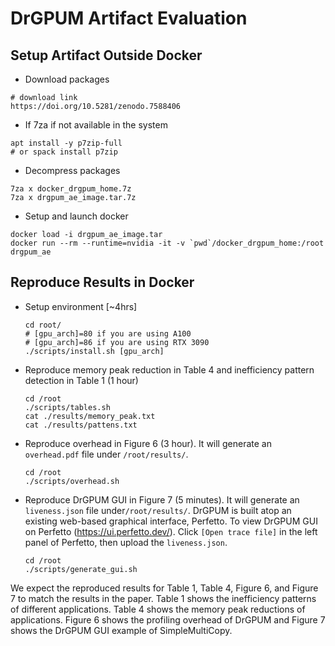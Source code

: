 # DrGPUM Artifact Evaluation

## Setup Artifact Outside Docker

* Download packages

```shell
# download link
https://doi.org/10.5281/zenodo.7588406
```

* If 7za if not available in the system
```shell
apt install -y p7zip-full
# or spack install p7zip
```

* Decompress packages
```shell
7za x docker_drgpum_home.7z
7za x drgpum_ae_image.tar.7z
```

* Setup and launch docker

```shell
docker load -i drgpum_ae_image.tar
docker run --rm --runtime=nvidia -it -v `pwd`/docker_drgpum_home:/root  drgpum_ae
```

## Reproduce Results in Docker

* Setup environment [~4hrs]

  ```shell
  cd root/
  # [gpu_arch]=80 if you are using A100
  # [gpu_arch]=86 if you are using RTX 3090
  ./scripts/install.sh [gpu_arch]
  ```

* Reproduce memory peak reduction in Table 4 and inefficiency pattern detection in Table 1 (1 hour)

  ```shell
  cd /root
  ./scripts/tables.sh
  cat ./results/memory_peak.txt
  cat ./results/pattens.txt
  ```

* Reproduce overhead in Figure 6 (3 hour). It will generate an `overhead.pdf` file under `/root/results/`.

  ```shell
  cd /root
  ./scripts/overhead.sh
  ```

* Reproduce DrGPUM GUI in Figure 7 (5 minutes). It will generate an `liveness.json` file under`/root/results/`. DrGPUM is built atop an existing web-based graphical interface, Perfetto. To view DrGPUM GUI on Perfetto (https://ui.perfetto.dev/). Click `[Open trace file]` in the left panel of Perfetto, then upload the `liveness.json`.

  ```shell
  cd /root
  ./scripts/generate_gui.sh
  ```

We expect the reproduced results for Table 1, Table 4, Figure 6, and Figure 7 to match the results in the paper. Table 1 shows the inefficiency patterns of different applications. Table 4 shows the memory peak reductions of applications. Figure 6 shows the profiling overhead of DrGPUM and Figure 7 shows the DrGPUM GUI example of SimpleMultiCopy.

